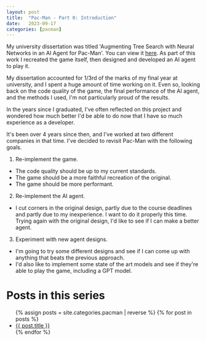 ```yaml
---
layout: post
title:  "Pac-Man - Part 0: Introduction"
date:   2023-09-17
categories: [pacman]
---
```


My university dissertation was titled 'Augmenting Tree Search with Neural Networks in an AI Agent for Pac-Man'. 
You can view it [here](/assets/dissertation.pdf). 
As part of this work I recreated the game itself, then designed and developed an AI agent to play it.

My dissertation accounted for 1/3rd of the marks of my final year at university, 
and I spent a huge amount of time working on it.
Even so, looking back on the code quality of the game, the final performance of the AI agent, and the methods I used, 
I'm not particularly proud of the results.

In the years since I graduated, I've often reflected on this project and wondered how much better I'd be able to do
now that I have so much experience as a developer.

It's been over 4 years since then, and I've worked at two different companies in that time. 
I've decided to revisit Pac-Man with the following goals.

1. Re-implement the game.
  - The code quality should be up to my current standards.
  - The game should be a more faithful recreation of the original.
  - The game should be more performant.
2. Re-implement the AI agent.
  - I cut corners in the original design, partly due to the course deadlines and partly due to my inexperience. 
    I want to do it properly this time. Trying again with the original design, I'd like to see if I can make a better agent.
3. Experiment with new agent designs.
  - I'm going to try some different designs and see if I can come up with anything that beats the previous approach.
  - I'd also like to implement some state of the art models and see if they're able to play the game, including a GPT model.

# Posts in this series
<ul>
  {% assign posts = site.categories.pacman | reverse %}
  {% for post in posts %}
    <li>
      <a href="{{ post.url }}">{{ post.title }}</a>
    </li>
  {% endfor %}
</ul>